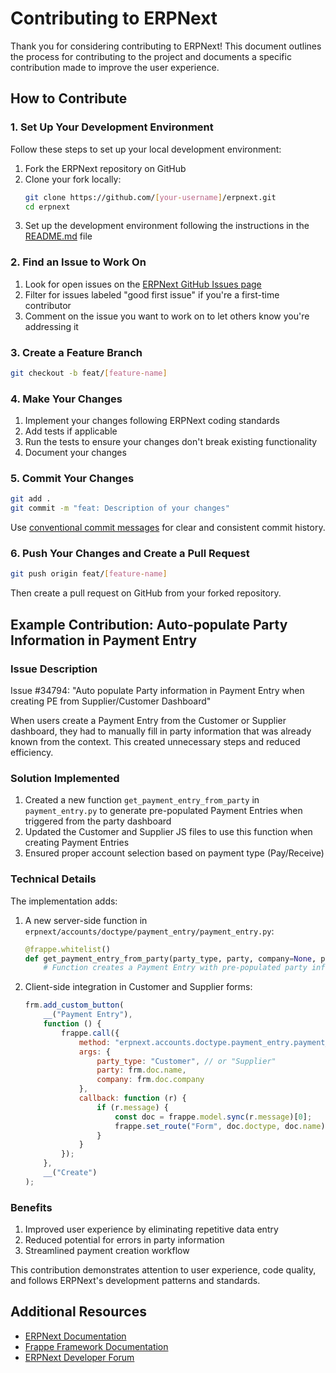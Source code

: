 # Contributing to ERPNext

Thank you for considering contributing to ERPNext! This document outlines the process for contributing to the project and documents a specific contribution made to improve the user experience.

## How to Contribute

### 1. Set Up Your Development Environment

Follow these steps to set up your local development environment:

1. Fork the ERPNext repository on GitHub
2. Clone your fork locally:
   ```bash
   git clone https://github.com/[your-username]/erpnext.git
   cd erpnext
   ```
3. Set up the development environment following the instructions in the [README.md](README.md) file

### 2. Find an Issue to Work On

1. Look for open issues on the [ERPNext GitHub Issues page](https://github.com/frappe/erpnext/issues)
2. Filter for issues labeled "good first issue" if you're a first-time contributor
3. Comment on the issue you want to work on to let others know you're addressing it

### 3. Create a Feature Branch

```bash
git checkout -b feat/[feature-name]
```

### 4. Make Your Changes

1. Implement your changes following ERPNext coding standards
2. Add tests if applicable
3. Run the tests to ensure your changes don't break existing functionality
4. Document your changes

### 5. Commit Your Changes

```bash
git add .
git commit -m "feat: Description of your changes"
```

Use [conventional commit messages](https://www.conventionalcommits.org/en/v1.0.0/) for clear and consistent commit history.

### 6. Push Your Changes and Create a Pull Request

```bash
git push origin feat/[feature-name]
```

Then create a pull request on GitHub from your forked repository.

## Example Contribution: Auto-populate Party Information in Payment Entry

### Issue Description

Issue #34794: "Auto populate Party information in Payment Entry when creating PE from Supplier/Customer Dashboard"

When users create a Payment Entry from the Customer or Supplier dashboard, they had to manually fill in party information that was already known from the context. This created unnecessary steps and reduced efficiency.

### Solution Implemented

1. Created a new function `get_payment_entry_from_party` in `payment_entry.py` to generate pre-populated Payment Entries when triggered from the party dashboard
2. Updated the Customer and Supplier JS files to use this function when creating Payment Entries
3. Ensured proper account selection based on payment type (Pay/Receive)

### Technical Details

The implementation adds:

1. A new server-side function in `erpnext/accounts/doctype/payment_entry/payment_entry.py`:
   ```python
   @frappe.whitelist()
   def get_payment_entry_from_party(party_type, party, company=None, payment_type=None):
       # Function creates a Payment Entry with pre-populated party information
   ```

2. Client-side integration in Customer and Supplier forms:
   ```javascript
   frm.add_custom_button(
       __("Payment Entry"),
       function () {
           frappe.call({
               method: "erpnext.accounts.doctype.payment_entry.payment_entry.get_payment_entry_from_party",
               args: {
                   party_type: "Customer", // or "Supplier"
                   party: frm.doc.name,
                   company: frm.doc.company
               },
               callback: function (r) {
                   if (r.message) {
                       const doc = frappe.model.sync(r.message)[0];
                       frappe.set_route("Form", doc.doctype, doc.name);
                   }
               }
           });
       },
       __("Create")
   );
   ```

### Benefits

1. Improved user experience by eliminating repetitive data entry
2. Reduced potential for errors in party information
3. Streamlined payment creation workflow

This contribution demonstrates attention to user experience, code quality, and follows ERPNext's development patterns and standards.

## Additional Resources

- [ERPNext Documentation](https://docs.erpnext.com/)
- [Frappe Framework Documentation](https://frappeframework.com/docs/v14/user/en)
- [ERPNext Developer Forum](https://discuss.erpnext.com/)
